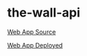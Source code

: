 # the-wall-api

[Web App Source](https://github.com/jbro129/the-wall-app)

[Web App Deployed](https://jonahs-wall-app.web.app/)
